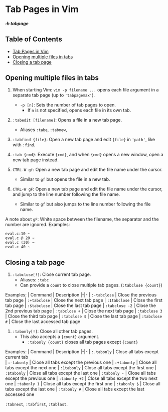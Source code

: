 

# Tab Pages in Vim
##### *:h tabpage*  

## Table of Contents
* [Tab Pages in Vim](#tab-pages-in-vim) 
* [Opening multiple files in tabs](#opening-multiple-files-in-tabs) 
* [Closing a tab page](#closing-a-tab-page) 

## Opening multiple files in tabs

1. When starting Vim: `vim -p filename ...` opens each file argument in a separate
   tab page (up to `'tabpagemax'`). 
    * `-p [n]`: Sets the number of tab pages to open. 
        * If `n` is not specified, opens each file in its own tab.

1. `:tabedit [filename]`: Opens a file in a new tab page.
    * Aliases `:tabe`, `:tabnew`,

1. `:tabfind {file}`: Open a new tab page and edit `{file}` in `'path'`, 
                      like with `:find`. 

1. `:tab {cmd}`: Execute `{cmd}`, and when `{cmd}` opens a new window, open a new tab
                 page instead. 


1. `CTRL-W gf`: Open a new tab page and edit the file name under the cursor.
    * Similar to `gf` but opens the file in a new tab.

1. `CTRL-W gF`: Open a new tab page and edit the file name under the cursor,
                and jump to the line number following the file name.
    * Similar to `gf` but also jumps to the line number following the file name.


A note about `gF`:
White space between the filename, the separator and
the number are ignored.
Examples:
```plaintext
eval.c:10 ~
eval.c @ 20 ~
eval.c (30) ~
eval.c 40 ~
```

## Closing a tab page

1. `:tabclose[!]`: Close current tab page.
    * Aliases: `:tabc`
    * Can provide a `count` to close multiple tab pages. (`:tabclose {count}`)

Examples:
| Command        |  Description
|-|-
| `:-tabclose`   |  Close the previous tab page
| `:+tabclose`   |  Close the next tab page
| `:1tabclose`   |  Close the first tab page
| `:$tabclose`   |  Close the last tab page
| `:tabclose -2` |  Close the 2nd previous tab page
| `:tabclose +`  |  Close the next tab page
| `:tabclose 3`  |  Close the third tab page
| `:tabclose $`  |  Close the last tab page
| `:tabclose #`  |  Close the last accessed tab page

1. `:tabonly[!]`: Close all other tab pages.
    * This also accepts a `{count}` argument.
        * `:tabonly {count}` closes all tab pages except `{count}`

Examples:
| Command        |  Description
|-|-
| `:.tabonly`   |  Close all tabs except current tab  
| `:-tabonly`   |  Close all tabs except the previous one
| `:+tabonly`   |  Close all tabs except the next one
| `:1tabonly`   |  Close all tabs except the first one
| `:$tabonly`   |  Close all tabs except the last one
| `:tabonly -`  |  Close all tabs except the previous one
| `:tabonly +2` |  Close all tabs except the two next one
| `:tabonly 1`  |  Close all tabs except the first one
| `:tabonly $`  |  Close all tabs except the last one
| `:tabonly #`  |  Close all tabs except the last accessed one






`:tabnext`, `:tabfirst`, `:tablast`.
